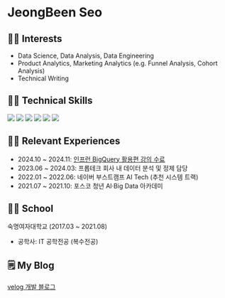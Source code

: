 # JeongBeen Seo

## 🙆‍♀️ Interests
- Data Science, Data Analysis, Data Engineering
- Product Analytics, Marketing Analytics (e.g. Funnel Analysis, Cohort Analysis)
- Technical Writing

## 👩‍💻 Technical Skills
<img src="https://img.shields.io/badge/BigQuery-669DF6?style=flat-square&logo=BigQuery&logoColor=white"> <img src="https://img.shields.io/badge/Microsoft SQL Server-CC2927?style=flat-square&logo=microsoftsqlserver&logoColor=white"/> <img src="https://img.shields.io/badge/Python-3776AB?style=flat-square&logo=Python&logoColor=white"/> <img src="https://img.shields.io/badge/Pandas-150458?style=flat-square&logo=Pandas&logoColor=white"/> <img src="https://img.shields.io/badge/plotly-3F4F75.svg?style=plat-sqaure&logo=plotly&logoColor=white"/> <img src="https://img.shields.io/badge/Scikit Learn-F7931E?style=flat-square&logo=scikitlearn&logoColor=white"/> 

## 🚶‍♀️ Relevant Experiences
- 2024.10 ~ 2024.11: <a href="https://bit.ly/bigquery_certificate" target="_blank">인프런 BigQuery 활용편 강의 수료</a>
- 2023.06 ~ 2024.03: 프롭테크 회사 내 데이터 분석 및 정제 담당
- 2022.01 ~ 2022.06: 네이버 부스트캠프 AI Tech (추천 시스템 트랙)
- 2021.07 ~ 2021.10: 포스코 청년 AI·Big Data 아카데미

## 👩‍🎓 School
숙명여자대학교 (2017.03 ~ 2021.08)
- 공학사: IT 공학전공 (복수전공)
 
## 🗒️ My Blog
<a href="https://velog.io/@claire1125/posts" target="_blank">velog 개발 블로그</a>
